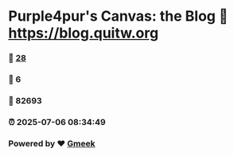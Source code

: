 # Purple4pur's Canvas: the Blog :link: https://blog.quitw.org 
### :page_facing_up: [28](https://blog.quitw.org/tag.html) 
### :speech_balloon: 6 
### :hibiscus: 82693 
### :alarm_clock: 2025-07-06 08:34:49 
### Powered by :heart: [Gmeek](https://github.com/Meekdai/Gmeek)
